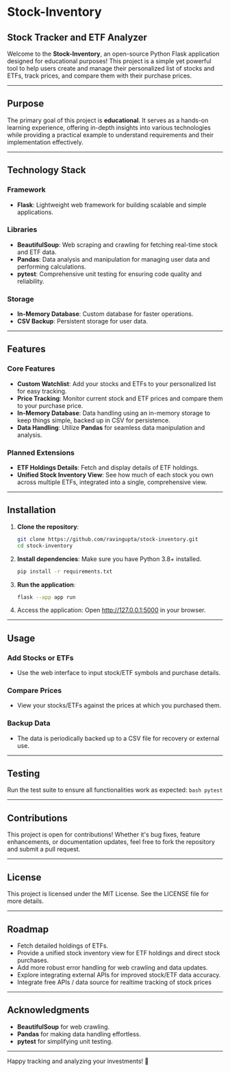 # Stock-Inventory
## Stock Tracker and ETF Analyzer

Welcome to the **Stock-Inventory**, an open-source Python Flask application designed for educational purposes! This project is a simple yet powerful tool to help users create and manage their personalized list of stocks and ETFs, track prices, and compare them with their purchase prices.

---

## Purpose
The primary goal of this project is **educational**. It serves as a hands-on learning experience, offering in-depth insights into various technologies while providing a practical example to understand requirements and their implementation effectively.

---

## Technology Stack

### Framework
- **Flask**: Lightweight web framework for building scalable and simple applications.

### Libraries
- **BeautifulSoup**: Web scraping and crawling for fetching real-time stock and ETF data.
- **Pandas**: Data analysis and manipulation for managing user data and performing calculations.
- **pytest**: Comprehensive unit testing for ensuring code quality and reliability.

### Storage
- **In-Memory Database**: Custom database for faster operations.
- **CSV Backup**: Persistent storage for user data.

---

## Features

### Core Features
- **Custom Watchlist**: Add your stocks and ETFs to your personalized list for easy tracking.
- **Price Tracking**: Monitor current stock and ETF prices and compare them to your purchase price.
- **In-Memory Database**: Data handling using an in-memory storage to keep things simple, backed up in CSV for persistence.
- **Data Handling**: Utilize **Pandas** for seamless data manipulation and analysis.

### Planned Extensions
- **ETF Holdings Details**: Fetch and display details of ETF holdings.
- **Unified Stock Inventory View**: See how much of each stock you own across multiple ETFs, integrated into a single, comprehensive view.

---

## Installation

1. **Clone the repository**:
    ```bash
    git clone https://github.com/ravingupta/stock-inventory.git
    cd stock-inventory
    ```

2. **Install dependencies**: Make sure you have Python 3.8+ installed.
    ```bash
    pip install -r requirements.txt
    ```
3. **Run the application**:
    ```bash
    flask --app app run
    ```
4. Access the application: Open http://127.0.0.1:5000 in your browser.

---

## Usage

### Add Stocks or ETFs
- Use the web interface to input stock/ETF symbols and purchase details.

### Compare Prices
- View your stocks/ETFs against the prices at which you purchased them.

### Backup Data
- The data is periodically backed up to a CSV file for recovery or external use.

---
## Testing
Run the test suite to ensure all functionalities work as expected:
    ```bash
    pytest
    ```

---

## Contributions
This project is open for contributions! Whether it's bug fixes, feature enhancements, or documentation updates, feel free to fork the repository and submit a pull request.

---

## License
This project is licensed under the MIT License. See the LICENSE file for more details.

---

## Roadmap
- Fetch detailed holdings of ETFs.
- Provide a unified stock inventory view for ETF holdings and direct stock purchases.
- Add more robust error handling for web crawling and data updates.
- Explore integrating external APIs for improved stock/ETF data accuracy.
- Integrate free APIs / data source for realtime tracking of stock prices

---

## Acknowledgments
- **BeautifulSoup** for web crawling.
- **Pandas** for making data handling effortless.
- **pytest** for simplifying unit testing.

---

Happy tracking and analyzing your investments! 🚀
